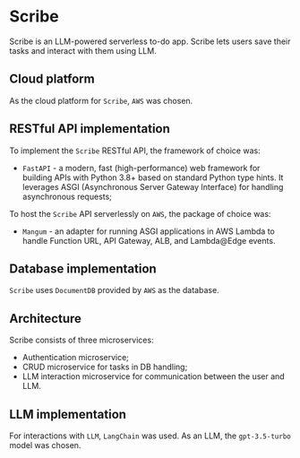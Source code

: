 # Scribe

Scribe is an LLM-powered serverless to-do app. Scribe lets users save their tasks and interact with them using LLM.

## Cloud platform

As the cloud platform for `Scribe`, `AWS` was chosen.

## RESTful API implementation

To implement the `Scribe` RESTful API, the framework of choice was:

* `FastAPI` - a modern, fast (high-performance) web framework for building APIs with Python 3.8+ based on standard Python type hints. It leverages ASGI (Asynchronous Server Gateway Interface) for handling asynchronous requests;

To host the `Scribe` API serverlessly on `AWS`, the package of choice was:

* `Mangum` - an adapter for running ASGI applications in AWS Lambda to handle Function URL, API Gateway, ALB, and Lambda@Edge events.

## Database implementation

`Scribe` uses `DocumentDB` provided by `AWS` as the database.

## Architecture

Scribe consists of three microservices:

* Authentication microservice;
* CRUD microservice for tasks in DB handling;
* LLM interaction microservice for communication between the user and LLM.

## LLM implementation

For interactions with `LLM`, `LangChain` was used. As an LLM, the `gpt-3.5-turbo` model was chosen.
